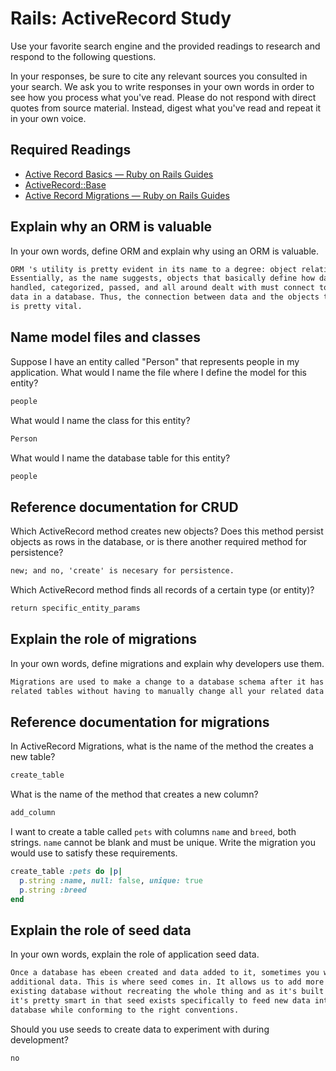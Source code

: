 # Rails: ActiveRecord Study

Use your favorite search engine and the provided readings to research and
respond to the following questions.

In your responses, be sure to cite any relevant sources you consulted in your
search. We ask you to write responses in your own words in order to see how you
process what you've read. Please do not respond with direct quotes from source
material. Instead, digest what you've read and repeat it in your own voice.

## Required Readings

-   [Active Record Basics — Ruby on Rails Guides](http://guides.rubyonrails.org/active_record_basics.html)
-   [ActiveRecord::Base](http://api.rubyonrails.org/classes/ActiveRecord/Base.html)
-   [Active Record Migrations — Ruby on Rails Guides](http://guides.rubyonrails.org/active_record_migrations.html)

## Explain why an ORM is valuable

In your own words, define ORM and explain why using an ORM is valuable.

```md
ORM 's utility is pretty evident in its name to a degree: object relational mapping.
Essentially, as the name suggests, objects that basically define how data is
handled, categorized, passed, and all around dealt with must connect to the actual
data in a database. Thus, the connection between data and the objects that define it
is pretty vital.
```

## Name model files and classes

Suppose I have an entity called "Person" that represents people in my
application. What would I name the file where I define the model for this
entity?

```md
people
```

What would I name the class for this entity?

```md
Person
```

What would I name the database table for this entity?

```md
people
```

## Reference documentation for CRUD

Which ActiveRecord method creates new objects? Does this method persist objects
as rows in the database, or is there another required method for persistence?

```md
new; and no, 'create' is necesary for persistence.
```

Which ActiveRecord method finds all records of a certain type (or entity)?

```md
return specific_entity_params
```

## Explain the role of migrations

In your own words, define migrations and explain why developers use them.

```md
Migrations are used to make a change to a database schema after it has already been initiated and populated. This way, a change to the schema will then impact all
related tables without having to manually change all your related data by hand.
```

## Reference documentation for migrations

In ActiveRecord Migrations, what is the name of the method the creates a new
table?

```md
create_table
```

What is the name of the method that creates a new column?

```md
add_column
```

I want to create a table called `pets` with columns `name` and `breed`, both
strings. `name` cannot be blank and must be unique. Write the migration you
would use to satisfy these requirements.

```ruby
create_table :pets do |p|
  p.string :name, null: false, unique: true
  p.string :breed
end
```

## Explain the role of seed data

In your own words, explain the role of application seed data.

```md
Once a database has ebeen created and data added to it, sometimes you want to add
additional data. This is where seed comes in. It allows us to add more data to an
existing database without recreating the whole thing and as it's built into Rails,
it's pretty smart in that seed exists specifically to feed new data into an existing
database while conforming to the right conventions.
```

Should you use seeds to create data to experiment with during development?

```md
no
```
